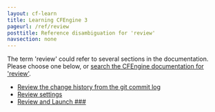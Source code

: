 ```yaml
---
layout: cf-learn
title: Learning CFEngine 3
pageurl: /ref/review
posttitle: Reference disambiguation for 'review'
navsection: none
---
```


The term 'review' could refer to several sections in the documentation. Please choose one below, or
[search the CFEngine documentation for 'review'](http://cfengine.com/docs/latest/search.html?q=review).

- [Review the change history from the git commit log](http://cfengine.com/docs/latest/enterprise-cfengine-guide-design-center-configure-sketches-enterprise-integrating-mission-portal-with-git.html#review-the-change-history-from-the-git-commit-log)
- [Review settings](http://cfengine.com/docs/latest/enterprise-cfengine-guide-install-get-started.html#review-settings)
- [Review and Launch \#\#\#](http://cfengine.com/docs/latest/guide-installation-and-configuration-general-installation-installation-enterprise-free-aws-rhel.html#review-and-launch-###)
